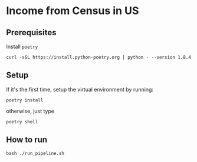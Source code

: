 # Income from Census in US

## Prerequisites
Install `poetry`
```
curl -sSL https://install.python-poetry.org | python - --version 1.8.4
```


## Setup

If it's the first time, setup the virtual environment by running:
```
poetry install
```
otherwise, just type
```
poetry shell
```

## How to run
```
bash ./run_pipeline.sh
```